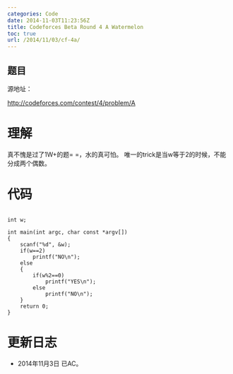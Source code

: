 ```yaml
---
categories: Code
date: 2014-11-03T11:23:56Z
title: Codeforces Beta Round 4 A Watermelon
toc: true
url: /2014/11/03/cf-4a/
---
```


## 题目
源地址：

http://codeforces.com/contest/4/problem/A

# 理解
真不愧是过了1W+的题= =，水的真可怕。
唯一的trick是当w等于2的时候，不能分成两个偶数。

<!--more-->

# 代码

```

int w;

int main(int argc, char const *argv[])
{
    scanf("%d", &w);
	if(w==2)
        printf("NO\n");
    else
    {
        if(w%2==0)
            printf("YES\n");
        else
            printf("NO\n");
    }
	return 0;
}

```

# 更新日志
- 2014年11月3日 已AC。